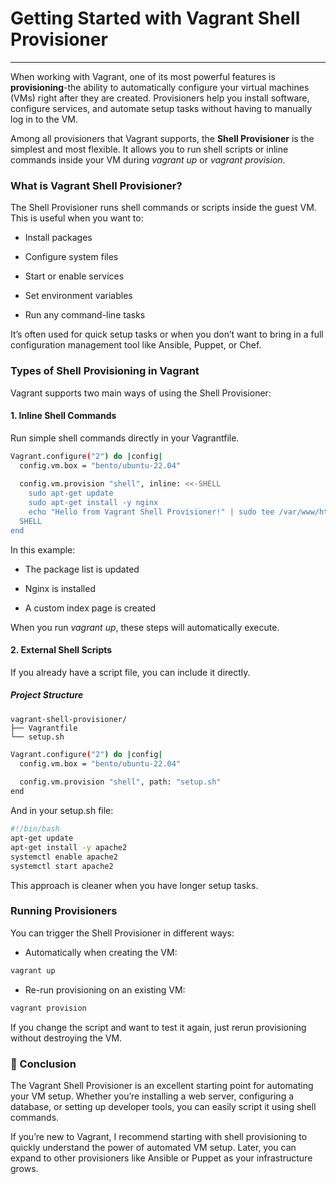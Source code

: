 # Getting Started with Vagrant Shell Provisioner
---

When working with Vagrant, one of its most powerful features is **provisioning**-the ability to automatically configure your virtual machines (VMs) right after they are created. Provisioners help you install software, configure services, and automate setup tasks without having to manually log in to the VM.

Among all provisioners that Vagrant supports, the **Shell Provisioner** is the simplest and most flexible. It allows you to run shell scripts or inline commands inside your VM during *vagrant up* or *vagrant provision*.

### What is Vagrant Shell Provisioner?

The Shell Provisioner runs shell commands or scripts inside the guest VM. This is useful when you want to:

- Install packages

- Configure system files

- Start or enable services

- Set environment variables

- Run any command-line tasks

It’s often used for quick setup tasks or when you don’t want to bring in a full configuration management tool like Ansible, Puppet, or Chef.

### Types of Shell Provisioning in Vagrant

Vagrant supports two main ways of using the Shell Provisioner:

#### 1. Inline Shell Commands

Run simple shell commands directly in your Vagrantfile.

```bash
Vagrant.configure("2") do |config|
  config.vm.box = "bento/ubuntu-22.04"
  
  config.vm.provision "shell", inline: <<-SHELL
    sudo apt-get update
    sudo apt-get install -y nginx
    echo "Hello from Vagrant Shell Provisioner!" | sudo tee /var/www/html/index.html
  SHELL
end
```

In this example:

- The package list is updated

- Nginx is installed

- A custom index page is created

When you run *vagrant up*, these steps will automatically execute.

#### 2. External Shell Scripts

If you already have a script file, you can include it directly.

##### Project Structure

```text
vagrant-shell-provisioner/
├── Vagrantfile
└── setup.sh
```

```bash
Vagrant.configure("2") do |config|
  config.vm.box = "bento/ubuntu-22.04"
  
  config.vm.provision "shell", path: "setup.sh"
end
```

And in your setup.sh file:

```bash
#!/bin/bash
apt-get update
apt-get install -y apache2
systemctl enable apache2
systemctl start apache2
```

This approach is cleaner when you have longer setup tasks.

### Running Provisioners

You can trigger the Shell Provisioner in different ways:

- Automatically when creating the VM:

```bash
vagrant up
```

- Re-run provisioning on an existing VM:

```bash
vagrant provision
```

If you change the script and want to test it again, just rerun provisioning without destroying the VM.

### 🎯 Conclusion

The Vagrant Shell Provisioner is an excellent starting point for automating your VM setup. Whether you’re installing a web server, configuring a database, or setting up developer tools, you can easily script it using shell commands.

If you’re new to Vagrant, I recommend starting with shell provisioning to quickly understand the power of automated VM setup. Later, you can expand to other provisioners like Ansible or Puppet as your infrastructure grows.